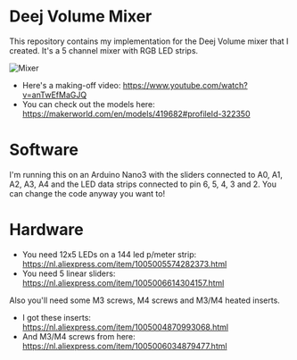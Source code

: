 # Deej Volume Mixer
This repository contains my implementation for the Deej Volume mixer that I created. It's a 5 channel mixer with RGB LED strips.

![Mixer](https://i.ibb.co/C0q6cFZ/1.jpg)

* Here's a making-off video: https://www.youtube.com/watch?v=anTwEfMaGJQ
* You can check out the models here: https://makerworld.com/en/models/419682#profileId-322350

# Software
I'm running this on an Arduino Nano3 with the sliders connected to A0, A1, A2, A3, A4 and the LED data strips connected to pin 6, 5, 4, 3 and 2.
You can change the code anyway you want to!

# Hardware
* You need 12x5 LEDs on a 144 led p/meter strip: https://nl.aliexpress.com/item/1005005574282373.html
* You need 5 linear sliders: https://nl.aliexpress.com/item/1005006614304157.html

Also you'll need some M3 screws, M4 screws and M3/M4 heated inserts.

* I got these inserts: https://nl.aliexpress.com/item/1005004870993068.html
* And M3/M4 screws from here: https://nl.aliexpress.com/item/1005006034879477.html